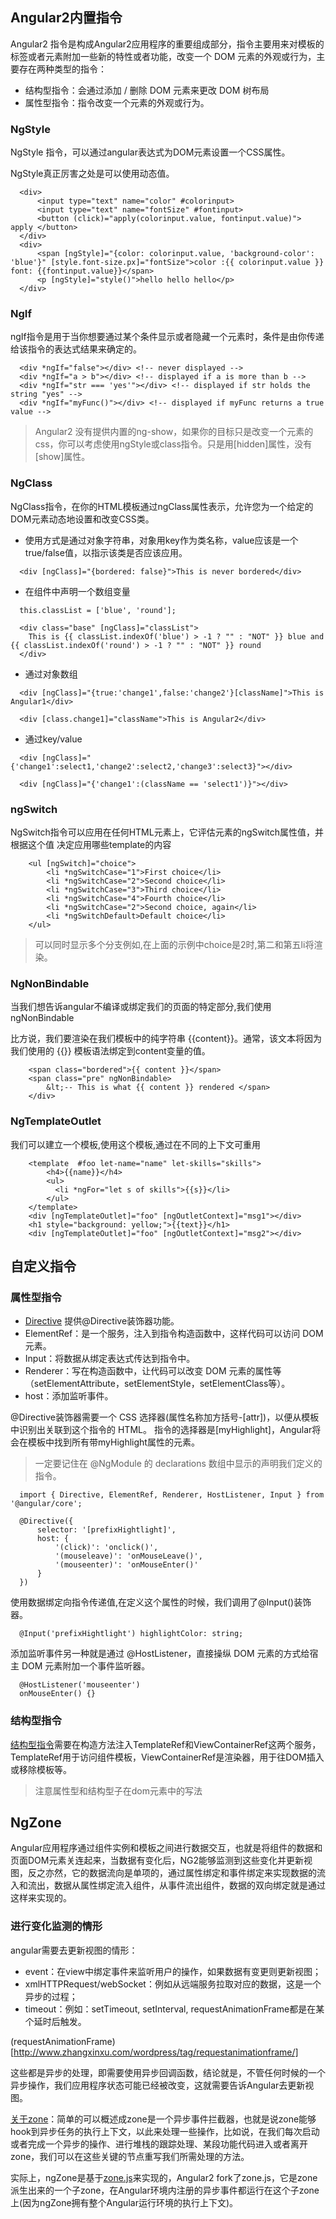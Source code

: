 ## Angular2内置指令

  Angular2 指令是构成Angular2应用程序的重要组成部分，指令主要用来对模板的标签或者元素附加一些新的特性或者功能，改变一个 DOM 元素的外观或行为，主要存在两种类型的指令：

  * 结构型指令：会通过添加 / 删除 DOM 元素来更改 DOM 树布局
  * 属性型指令：指令改变一个元素的外观或行为。

### NgStyle

  NgStyle 指令，可以通过angular表达式为DOM元素设置一个CSS属性。

  NgStyle真正厉害之处是可以使用动态值。

```
  <div>
      <input type="text" name="color" #colorinput>
      <input type="text" name="fontSize" #fontinput>
      <button (click)="apply(colorinput.value, fontinput.value)"> apply </button>
  </div>
  <div>
      <span [ngStyle]="{color: colorinput.value, 'background-color': 'blue'}" [style.font-size.px]="fontSize">color :{{ colorinput.value }} font: {{fontinput.value}}</span>
      <p [ngStyle]="style()">hello hello hello</p>
  </div>
```
### NgIf

  ngIf指令是用于当你想要通过某个条件显示或者隐藏一个元素时，条件是由你传递给该指令的表达式结果来确定的。

```
  <div *ngIf="false"></div> <!-- never displayed -->
  <div *ngIf="a > b"></div> <!-- displayed if a is more than b -->
  <div *ngIf="str === 'yes'"></div> <!-- displayed if str holds the string "yes" -->
  <div *ngIf="myFunc()"></div> <!-- displayed if myFunc returns a true value -->
```

  > Angular2 没有提供内置的ng-show，如果你的目标只是改变一个元素的css，你可以考虑使用ngStyle或class指令。只是用[hidden]属性，没有[show]属性。

### NgClass

  NgClass指令，在你的HTML模板通过ngClass属性表示，允许您为一个给定的DOM元素动态地设置和改变CSS类。

  * 使用方式是通过对象字符串，对象用key作为类名称，value应该是一个true/false值，以指示该类是否应该应用。

```
  <div [ngClass]="{bordered: false}">This is never bordered</div>
```
  * 在组件中声明一个数组变量

```
  this.classList = ['blue', 'round'];

  <div class="base" [ngClass]="classList">
    This is {{ classList.indexOf('blue') > -1 ? "" : "NOT" }} blue and {{ classList.indexOf('round') > -1 ? "" : "NOT" }} round
  </div>
```
  * 通过对象数组

```
  <div [ngClass]="{true:'change1',false:'change2'}[className]">This is Angular1</div>

  <div [class.change1]="className">This is Angular2</div>
```
  * 通过key/value

```
  <div [ngClass]="{'change1':select1,'change2':select2,'change3':select3}"></div>

  <div [ngClass]="{'change1':(className == 'select1')}"></div>
```

### ngSwitch

  NgSwitch指令可以应用在任何HTML元素上，它评估元素的ngSwitch属性值，并根据这个值 决定应用哪些template的内容

```
    <ul [ngSwitch]="choice">
        <li *ngSwitchCase="1">First choice</li>
        <li *ngSwitchCase="2">Second choice</li>
        <li *ngSwitchCase="3">Third choice</li>
        <li *ngSwitchCase="4">Fourth choice</li>
        <li *ngSwitchCase="2">Second choice, again</li>
        <li *ngSwitchDefault>Default choice</li>
    </ul>
```
  >可以同时显示多个分支例如,在上面的示例中choice是2时,第二和第五li将渲染。

### NgNonBindable

  当我们想告诉angular不编译或绑定我们的页面的特定部分,我们使用ngNonBindable

  比方说，我们要渲染在我们模板中的纯字符串 {{content}}。通常，该文本将因为我们使用的 {{}} 模板语法绑定到content变量的值。

```
    <span class="bordered">{{ content }}</span>
    <span class="pre" ngNonBindable>
        &lt;-- This is what {{ content }} rendered </span>
    </div>
```
### NgTemplateOutlet

  我们可以建立一个模板,使用这个模板,通过在不同的上下文可重用

```
    <template  #foo let-name="name" let-skills="skills">
        <h4>{{name}}</h4>
        <ul>
          <li *ngFor="let s of skills">{{s}}</li>
        </ul>
    </template>
    <div [ngTemplateOutlet]="foo" [ngOutletContext]="msg1"></div>
    <h1 style="background: yellow;">{{text}}</h1>
    <div [ngTemplateOutlet]="foo" [ngOutletContext]="msg2"></div>
```

## 自定义指令

  ### 属性型指令 

  * [Directive](http://blog.csdn.net/shenlei19911210/article/details/53218074) 提供@Directive装饰器功能。
  * ElementRef：是一个服务，注入到指令构造函数中，这样代码可以访问 DOM 元素。
  * Input：将数据从绑定表达式传达到指令中。
  * Renderer：写在构造函数中，让代码可以改变 DOM 元素的属性等（setElementAttribute，setElementStyle，setElementClass等）。
  * host：添加监听事件。
  

  @Directive装饰器需要一个 CSS 选择器(属性名称加方括号-[attr])，以便从模板中识别出关联到这个指令的 HTML。 
  指令的选择器是[myHighlight]，Angular将会在模板中找到所有带myHighlight属性的元素。

  > 一定要记住在 @NgModule 的 declarations 数组中显示的声明我们定义的指令。

```
  import { Directive, ElementRef, Renderer, HostListener, Input } from '@angular/core';

  @Directive({
      selector: '[prefixHightlight]',
      host: {
          '(click)': 'onclick()',
          '(mouseleave)': 'onMouseLeave()',
          '(mouseenter)': 'onMouseEnter()'
      }
  })
```

  使用数据绑定向指令传递值,在定义这个属性的时候，我们调用了@Input()装饰器。

```
  @Input('prefixHightlight') highlightColor: string;
```

  添加监听事件另一种就是通过 @HostListener，直接操纵 DOM 元素的方式给宿主 DOM 元素附加一个事件监听器。
  
```
  @HostListener('mouseenter')
  onMouseEnter() {}
```
  ### 结构型指令

  [结构型指令](http://blog.csdn.net/u010130282/article/details/53613297)需要在构造方法注入TemplateRef和ViewContainerRef这两个服务，TemplateRef用于访问组件模板，ViewContainerRef是渲染器，用于往DOM插入或移除模板等。

  > 注意属性型和结构型子在dom元素中的写法

## NgZone

  Angular应用程序通过组件实例和模板之间进行数据交互，也就是将组件的数据和页面DOM元素关连起来，当数据有变化后，NG2能够监测到这些变化并更新视图，反之亦然，它的数据流向是单项的，通过属性绑定和事件绑定来实现数据的流入和流出，数据从属性绑定流入组件，从事件流出组件，数据的双向绑定就是通过这样来实现的。

  ### 进行变化监测的情形

  angular需要去更新视图的情形： 

  * event：在view中绑定事件来监听用户的操作，如果数据有变更则更新视图；
  * xmlHTTPRequest/webSocket：例如从远端服务拉取对应的数据，这是一个异步的过程；
  * timeout：例如：setTimeout, setInterval, requestAnimationFrame都是在某个延时后触发。

  (requestAnimationFrame)[http://www.zhangxinxu.com/wordpress/tag/requestanimationframe/]

  这些都是异步的处理，即需要使用异步回调函数，结论就是，不管任何时候的一个异步操作，我们应用程序状态可能已经被改变，这就需要告诉Angular去更新视图。

  [关于zone](http://www.cnblogs.com/czaiz/p/6530820.html)：简单的可以概述成zone是一个异步事件拦截器，也就是说zone能够hook到异步任务的执行上下文，以此来处理一些操作，比如说，在我们每次启动或者完成一个异步的操作、进行堆栈的跟踪处理、某段功能代码进入或者离开zone，我们可以在这些关键的节点重写我们所需处理的方法。

  实际上，ngZone是基于[zone.js](http://www.cnblogs.com/whitewolf/p/zone-js.html)来实现的，Angular2 fork了zone.js，它是zone派生出来的一个子zone，在Angular环境内注册的异步事件都运行在这个子zone上(因为ngZone拥有整个Angular运行环境的执行上下文)。

